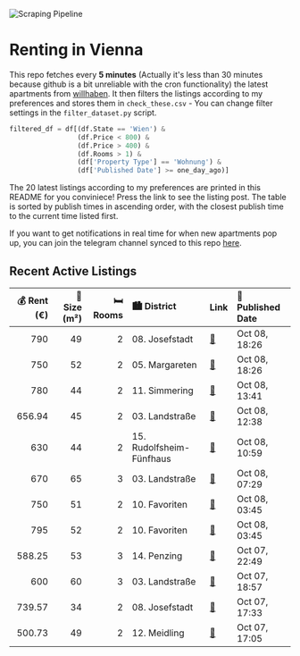 ![Scraping Pipeline](https://github.com/AthomsG/renting-in-vienna/actions/workflows/run_pipeline.yml/badge.svg)


# Renting in Vienna

This repo fetches every **5 minutes** (Actually it's less than 30 minutes because github is a bit unreliable with the cron functionality) the latest apartments from [willhaben](https://www.willhaben.at/).
It then filters the listings according to my preferences and stores them in `check_these.csv` - You can change filter settings in the `filter_dataset.py` script.

```python
filtered_df = df[(df.State == 'Wien') & 
                 (df.Price < 800) &
                 (df.Price > 400) &
                 (df.Rooms > 1) &
                 (df['Property Type'] == 'Wohnung') &
                 (df['Published Date'] >= one_day_ago)]
```

The 20 latest listings according to my preferences are printed in this README for you conviniece! Press the link to see the listing post.
The table is sorted by publish times in ascending order, with the closest publish time to the current time listed first.

If you want to get notifications in real time for when new apartments pop up, you can join the telegram channel synced to this repo [here](https://t.me/+1HPAYOf5BSsyNTlk).

## Recent Active Listings

|   💰 Rent (€) |   📏 Size (m²) |   🛏️ Rooms | 🏙️ District              | Link                                                                                                                                                                                                                        | 📅 Published Date   |
|-------------:|--------------:|-----------:|:-------------------------|:----------------------------------------------------------------------------------------------------------------------------------------------------------------------------------------------------------------------------|:-------------------|
|       790    |            49 |          2 | 08. Josefstadt           | [🔗](https://www.willhaben.at/iad/immobilien/d/mietwohnungen/wien/wien-1080-josefstadt/singleapartment-in-toplage-%7C-altbaucharme-inklusive-%7C-vollm%C3%B6bliert-1601360582/)                                              | Oct 08, 18:26      |
|       750    |            52 |          2 | 05. Margareten           | [🔗](https://www.willhaben.at/iad/immobilien/d/mietwohnungen/wien/wien-1050-margareten/2-zimmer-wohnung-zu-vermieten-1053916810/)                                                                                            | Oct 08, 18:26      |
|       780    |            44 |          2 | 11. Simmering            | [🔗](https://www.willhaben.at/iad/immobilien/d/mietwohnungen/wien/wien-1110-simmering/11.hugogasse-unbefristete-provisionsfreie-unm%C3%B6blierte-2-zimmer-neubaumiete-in-u3-n%C3%A4he-1163235011/)                           | Oct 08, 13:41      |
|       656.94 |            45 |          2 | 03. Landstraße           | [🔗](https://www.willhaben.at/iad/immobilien/d/mietwohnungen/wien/wien-1030-landstra%C3%9Fe/kleinmietwohnung-in-rennweg---n%C3%A4he-1509346484/)                                                                             | Oct 08, 12:38      |
|       630    |            44 |          2 | 15. Rudolfsheim-Fünfhaus | [🔗](https://www.willhaben.at/iad/immobilien/d/mietwohnungen/wien/wien-1150-rudolfsheim-f%C3%BCnfhaus/schweglerstra%C3%9Fe:-2-zimmer-erstbezug-n%C3%A4he-schmelz-1125502530/)                                                | Oct 08, 10:59      |
|       670    |            65 |          3 | 03. Landstraße           | [🔗](https://www.willhaben.at/iad/immobilien/d/mietwohnungen/wien/wien-1030-landstra%C3%9Fe/gemeindewohnung-direktvergabe-vormerkschein-31.08.2024-979629484/)                                                               | Oct 08, 07:29      |
|       750    |            51 |          2 | 10. Favoriten            | [🔗](https://www.willhaben.at/iad/immobilien/d/mietwohnungen/wien/wien-1100-favoriten/m%C3%B6blierte-2-zimmer-direkt-u1-1607179733/)                                                                                         | Oct 08, 03:45      |
|       795    |            52 |          2 | 10. Favoriten            | [🔗](https://www.willhaben.at/iad/immobilien/d/mietwohnungen/wien/wien-1100-favoriten/bright-2-room-flat-next-to-u1-1697852775/)                                                                                             | Oct 08, 03:45      |
|       588.25 |            53 |          3 | 14. Penzing              | [🔗](https://www.willhaben.at/iad/immobilien/d/mietwohnungen/wien/wien-1140-penzing/direktvergabe-gemeindebau-%28nur-mit-wiener-wohnticket%21%29:-helle-2/3-zimmer-wohnung-mit-top-anbindung-im-14.%C2%A0bezirk-1388878384/) | Oct 07, 22:49      |
|       600    |            60 |          3 | 03. Landstraße           | [🔗](https://www.willhaben.at/iad/immobilien/d/mietwohnungen/wien/wien-1030-landstra%C3%9Fe/gemeindewohnung-vormerkschein-vor-september-2025-2111099678/)                                                                    | Oct 07, 18:57      |
|       739.57 |            34 |          2 | 08. Josefstadt           | [🔗](https://www.willhaben.at/iad/immobilien/d/mietwohnungen/wien/wien-1080-josefstadt/wohnung-in-ruhelage-mitten-im-8.-f%C3%BCr-singls-1343385042/)                                                                         | Oct 07, 17:33      |
|       500.73 |            49 |          2 | 12. Meidling             | [🔗](https://www.willhaben.at/iad/immobilien/d/mietwohnungen/wien/wien-1120-meidling/gemeindebau-direktvergabe-848868991/)                                                                                                   | Oct 07, 17:05      |
